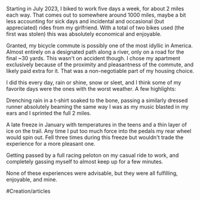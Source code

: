 Starting in July 2023, I biked to work five days a week, for about 2 miles each way. That comes out to somewhere around 1000 miles, maybe a bit less accounting for sick days and incidental and occasional (but appreciated) rides from my girlfriend. With a total of two bikes used (the first was stolen) this was absolutely economical and enjoyable.

Granted, my bicycle commute is possibly one of the most idyllic in America. Almost entirely on a designated path along a river, only on a road for the final ~30 yards. This wasn't on accident though. I chose my apartment exclusively because of the proximity and pleasantness of the commute, and likely paid extra for it. That was a non-negotiable part of my housing choice. 

I did this every day, rain or shine, snow or sleet, and I think some of my favorite days were the ones with the worst weather. A few highlights:

Drenching rain in a t-shirt soaked to the bone, passing a similarly dressed runner absolutely beaming the same way I was as my music blasted in my ears and I sprinted the full 2 miles.

A late freeze in January with temperatures in the teens and a thin layer of ice on the trail. Any time I put too much force into the pedals my rear wheel would spin out. Fell three times during this freeze but wouldn't trade the experience for a more pleasant one.

Getting passed by a full racing peloton on my casual ride to work, and completely gassing myself to almost keep up for a few minutes.

None of these experiences were advisable, but they were all fulfilling, enjoyable, and mine.

#Creation/articles